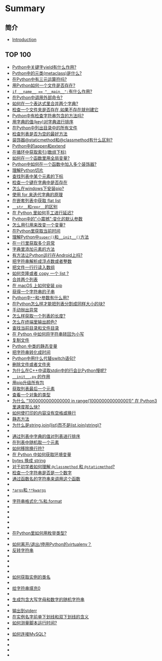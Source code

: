 
# Summary

## 简介

* [Introduction](README.md)

## TOP 100

* [Python中关键字yield有什么作用?](part/1.md)
* [Python中的元类(metaclass)是什么?](part/2.md)
* [在Python中有三元运算符吗?](part/3.md)
* [用Python如何一个文件是否存在?](part/4.md)
* [`if __name__ == "__main__":`有什么作用?](part/5.md)
* [在Python中调用外部命令?](part/6.md)
* [如何在一个表达式里合并两个字典?](part/7.md)
* [检查一个文件夹是否存在,如果不存在就创建它](part/8.md)
* [Python中有检查字符串包含的方法吗?](part/9.md)
* [用字典的值(key)对字典进行排序](part/10.md)
* [在Python中列出目录中的所有文件](part/11.md)
* [检查列表是否为空的最好方法](part/12.md)
* [装饰器@staticmethod和@classmethod有什么区别?](part/13.md)
* [Python中的appen和extend](part/14.md)
* [在循环中获取索引(数组下标)](part/15.md)
* [如何在一个函数里用全局变量?](part/16.md)
* [Python中如何在一个函数中加入多个装饰器?](part/17.md)
* [理解Python切片](part/18.md)
* [查找列表中某个元素的下标](part/19.md)
* [检查一个键在字典中是否存在](part/20.md)
* [怎么在windows下安装pip?](part/21.md)
* [使用 for 来迭代字典的原理](part/22.md)
* [在嵌套列表中获取 flat list](part/23.md)
* [`__str__`和`repr__`的区别](part/24.md)
* [在 Python 里如何手工进行延迟?](part/25.md)
* [Python中的"小震撼":变化的默认参数](part/26.md)
* [怎么用引用来改变一个变量?](part/27.md)
* [在Python里获取当前时间](part/28.md)
* [理解Python中`super()`和`__init__()`方法](part/29.md)
* [在一行里获取多个异常](part/30.md)
* [字典里添加元素的方法](part/31.md)
* [有方法让Python运行在Android上吗?](part/32.md)
* [把字符串解析成浮点数或者整数](part/33.md)
* [把文件一行行读入数组](part/34.md)
* [如何克隆或者 copy 一个 list ?](part/35.md)
* [合并两个列表](part/36.md)
* [在 macOS 上如何安装 pip](part/37.md)
* [获得一个字符串的子串](part/38.md)
* [Python中`**`和`*`参数有什么用?](part/39.md)
* [在Python怎么样才能把列表分割成同样大小的块?](part/40.md)
* [手动抛出异常](part/41.md)
* [怎么样获取一个列表的长度?](part/42.md)
* [怎么在终端里输出颜色?](part/43.md)
* [查找当前目录和文件目录](part/44.md)
* [在 Python 中如何将字符串转回为小写](part/45.md)
* [复制文件](part/46.md)
* [Python 中类的静态变量](part/47.md)
* [把字符串转化成时间](part/48.md)
* [Python中用什么代替switch语句?](part/49.md)
* [删除文件或者文件夹](part/50.md)
* [为什么在C++中读取stdin中的行会比Python慢呢?](part/51.md)
* [`__init__.py` 的作用](part/52.md)
* [用pip升级所有包](part/53.md)
* [获取列表最后一个元素](part/54.md)
* [查看一个对象的类型](part/55.md)
* [为什么 "1000000000000000 in range(1000000000000001)" 在 Python3 里速度那么快?](part/56.md)
* [如何使打印的内容没有空格或换行](part/57.md)
* [静态方法](part/58.md)
* [为什么是string.join(list)而不是list.join(string)?](part/59.md)
* [](part/60.md)
* [通过列表中字典的值对列表进行排序](part/61.md)
* [在列表中随机取一个元素](part/62.md)
* [如何移除换行符?](part/63.md)
* [ 在 Python 中如何获取环境变量](part/64.md)
* [bytes 换成 string](part/65.md)
* [对于初学者如何理解 `@classmethod` 和 `@staticmethod`?](part/66.md)
* [检查一个字符串是否是一个数字](part/67.md)
* [通过函数名的字符串来调用这个函数](part/68.md)
* [](part/69.md)
* [`*args`和 `**kwargs`](part/70.md)
* [](part/71.md)
* [字符串格式化:%和.format](part/72.md)
* [](part/73.md)
* [](part/74.md)
* [](part/75.md)
* [](part/76.md)
* [](part/77.md)
* [在Python里如何用枚举类型?](part/78.md)
* [](part/79.md)
* [如何离开/退出/停用Python的virtualenv？](part/80.md)
* [反转字符串](part/81.md)
* [](part/82.md)
* [](part/83.md)
* [](part/84.md)
* [](part/85.md)
* [如何获取实例的类名](part/86.md)
* [](part/87.md)
* [给字符串填充0](part/88.md)
* [](part/89.md)
* [生成包含大写字母和数字的随机字符串](part/90.md)
* [](part/91.md)
* [输出到stderr](part/92.md)
* [在实例名字前单下划线和双下划线的含义](part/93.md)
* [如何测量脚本运行时间?](part/94.md)
* [](part/95.md)
* [如何连接MySQL?](part/96.md)
* [](part/97.md)
* [](part/98.md)
* [](part/99.md)
* [](part/100.md)

